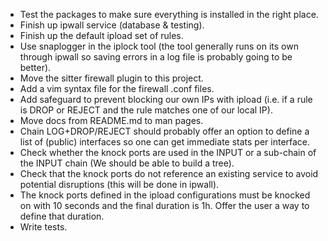 
* Test the packages to make sure everything is installed in the right place.
* Finish up ipwall service (database & testing).
* Finish up the default ipload set of rules.
* Use snaplogger in the iplock tool (the tool generally runs on its own through ipwall so saving errors in a log file is probably going to be better).
* Move the sitter firewall plugin to this project.
* Add a vim syntax file for the firewall .conf files.
* Add safeguard to prevent blocking our own IPs with ipload (i.e. if a rule is DROP or REJECT and the rule matches one of our local IP).
* Move docs from README.md to man pages.
* Chain LOG+DROP/REJECT should probably offer an option to define a list of (public) interfaces so one can get immediate stats per interface.
* Check whether the knock ports are used in the INPUT or a sub-chain of the INPUT chain (We should be able to build a tree).
* Check that the knock ports do not reference an existing service to avoid potential disruptions (this will be done in ipwall).
* The knock ports defined in the ipload configurations must be knocked on with 10 seconds and the final duration is 1h. Offer the user a way to define that duration.
* Write tests.

